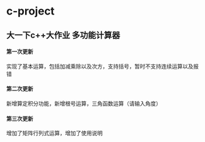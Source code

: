 # c-project
## 大一下c++大作业 多功能计算器
#### 第一次更新
实现了基本运算，包括加减乘除以及次方，支持括号，暂时不支持连续运算以及报错

#### 第二次更新
新增算定积分功能，新增根号运算，三角函数运算（请输入角度）
#### 第三次更新
增加了矩阵行列式运算，增加了使用说明
